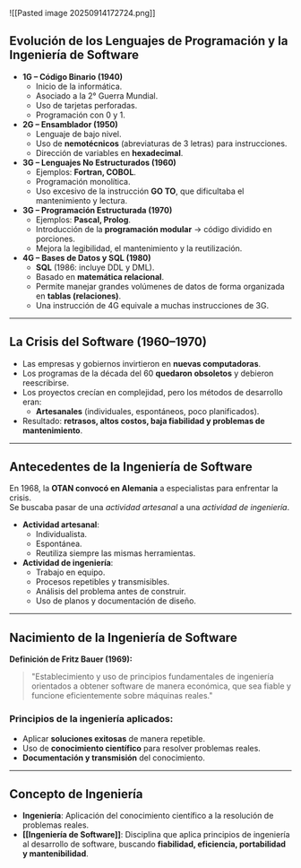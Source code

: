 ![[Pasted image 20250914172724.png]]
## Evolución de los Lenguajes de Programación y la Ingeniería de Software

- **1G – Código Binario (1940)**
	- Inicio de la informática.
    - Asociado a la 2° Guerra Mundial.
    - Uso de tarjetas perforadas.
    - Programación con 0 y 1.
- **2G – Ensamblador (1950)**
    - Lenguaje de bajo nivel.
    - Uso de **nemotécnicos** (abreviaturas de 3 letras) para instrucciones.
    - Dirección de variables en **hexadecimal**.
- **3G – Lenguajes No Estructurados (1960)**
    - Ejemplos: **Fortran, COBOL**.
    - Programación monolítica.
    - Uso excesivo de la instrucción **GO TO**, que dificultaba el mantenimiento y lectura.
- **3G – Programación Estructurada (1970)**
    - Ejemplos: **Pascal, Prolog**.
    - Introducción de la **programación modular** → código dividido en porciones.
    - Mejora la legibilidad, el mantenimiento y la reutilización.
- **4G – Bases de Datos y SQL (1980)**
    - **SQL** (1986: incluye DDL y DML).
    - Basado en **matemática relacional**.
    - Permite manejar grandes volúmenes de datos de forma organizada en **tablas (relaciones)**.
    - Una instrucción de 4G equivale a muchas instrucciones de 3G.

---
## La Crisis del Software (1960–1970)

- Las empresas y gobiernos invirtieron en **nuevas computadoras**.
- Los programas de la década del 60 **quedaron obsoletos** y debieron reescribirse.
- Los proyectos crecían en complejidad, pero los métodos de desarrollo eran:
    - **Artesanales** (individuales, espontáneos, poco planificados).
- Resultado: **retrasos, altos costos, baja fiabilidad y problemas de mantenimiento**.
---
## Antecedentes de la Ingeniería de Software

En 1968, la **OTAN convocó en Alemania** a especialistas para enfrentar la crisis.  
Se buscaba pasar de una _actividad artesanal_ a una _actividad de ingeniería_.

- **Actividad artesanal**:
    - Individualista.
    - Espontánea.
    - Reutiliza siempre las mismas herramientas.
- **Actividad de ingeniería**:
    - Trabajo en equipo.
    - Procesos repetibles y transmisibles.
    - Análisis del problema antes de construir.
    - Uso de planos y documentación de diseño.
---
## Nacimiento de la Ingeniería de Software

**Definición de Fritz Bauer (1969):**

> "Establecimiento y uso de principios fundamentales de ingeniería orientados a obtener software de manera económica, que sea fiable y funcione eficientemente sobre máquinas reales."
### Principios de la ingeniería aplicados:

- Aplicar **soluciones exitosas** de manera repetible.
- Uso de **conocimiento científico** para resolver problemas reales.
- **Documentación y transmisión** del conocimiento.
---
## Concepto de Ingeniería

- **Ingeniería**: Aplicación del conocimiento científico a la resolución de problemas reales.
- **[[Ingeniería de Software]]**: Disciplina que aplica principios de ingeniería al desarrollo de software, buscando **fiabilidad, eficiencia, portabilidad y mantenibilidad**.